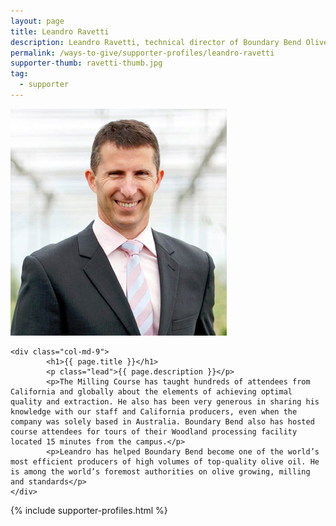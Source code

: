 ```yaml
---
layout: page
title: Leandro Ravetti
description: Leandro Ravetti, technical director of Boundary Bend Olives, has donated his services as the presenter of the Olive Center’s annual Master Milling course.
permalink: /ways-to-give/supporter-profiles/leandro-ravetti
supporter-thumb: ravetti-thumb.jpg
tag:
  - supporter
---
```





<div class="row">

  <div class="col-{{ site.break }}-9 d-flex justify-content-between">
    <div class="col-md-3">
      <img class="supporter-image-background supporter-image-left img-fluid" src="/media/supporters/ravetti.jpg" alt="{{ page.title }}">
      <!-- <p class="caption text-center">
        {{ page.donor-caption }}
      </p> -->
    </div>

    <div class="col-md-9">
            <h1>{{ page.title }}</h1>
            <p class="lead">{{ page.description }}</p>
            <p>The Milling Course has taught hundreds of attendees from California and globally about the elements of achieving optimal quality and extraction. He also has been very generous in sharing his knowledge with our staff and California producers, even when the company was solely based in Australia. Boundary Bend also has hosted course attendees for tours of their Woodland processing facility located 15 minutes from the campus.</p>
            <p>Leandro has helped Boundary Bend become one of the world’s most efficient producers of high volumes of top-quality olive oil. He is among the world’s foremost authorities on olive growing, milling and standards</p>
    </div>

  </div>
  <div class="col-{{ site.break }}-3">
    {% include supporter-profiles.html %}
  </div>
</div>
